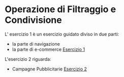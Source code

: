 # Operazione di Filtraggio e Condivisione


L' esercizio 1 è un esercizio guidato diviso in due parti:
- la parte di navigazione
- la parte di e-commerce
[Esercizio 1](https://datastudio.google.com/reporting/d6078022-4413-4531-b0d0-e6bd12368295)


L'esercizio 2 riguarda:
- Campagne Pubblicitarie
[Esercizio 2](https://datastudio.google.com/reporting/8c6d26ad-f497-4b10-8568-c816f4fd98d5)
